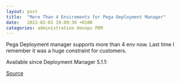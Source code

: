 ```yaml
---
layout: post
title:  "More Than 4 Enviroments for Pega Deployment Manager"
date:   2022-02-01 19:09:36 +0100
categories: administration devops PDM
---
```

Pega Deployment manager supports more than 4 env now. Last time I remember it was a huge constraint for customers.

Available since Deployment Manager 5.1.1:

[Source](https://docs.pega.com/devops/87/deployment-manager-511)
